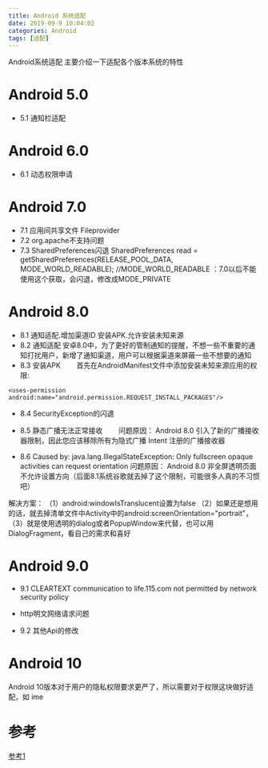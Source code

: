 ```yaml
---
title: Android 系统适配
date: 2019-09-9 10:04:02
categories: Android
tags: [适配]
---
```

Android系统适配
主要介绍一下适配各个版本系统的特性

# Android 5.0 
- 5.1 通知栏适配
# Android 6.0
- 6.1 动态权限申请

# Android 7.0
- 7.1 应用间共享文件
Fileprovider
- 7.2 org.apache不支持问题
- 7.3 SharedPreferences闪退
SharedPreferences read = getSharedPreferences(RELEASE_POOL_DATA, MODE_WORLD_READABLE);
//MODE_WORLD_READABLE ：7.0以后不能使用这个获取，会闪退，修改成MODE_PRIVATE

# Android 8.0
- 8.1 通知适配.增加渠道ID 
安装APK.允许安装未知来源
- 8.2 通知适配
安卓8.0中，为了更好的管制通知的提醒，不想一些不重要的通知打扰用户，新增了通知渠道，用户可以根据渠道来屏蔽一些不想要的通知
- 8.3 安装APK
  首先在AndroidManifest文件中添加安装未知来源应用的权限:
```
<uses-permission android:name="android.permission.REQUEST_INSTALL_PACKAGES"/>
```
- 8.4 SecurityException的闪退

- 8.5 静态广播无法正常接收
  问题原因： Android 8.0 引入了新的广播接收器限制，因此您应该移除所有为隐式广播 Intent 注册的广播接收器
- 8.6 Caused by: java.lang.IllegalStateException: Only fullscreen opaque activities can request orientation
问题原因： Android 8.0 非全屏透明页面不允许设置方向（后面8.1系统谷歌就去掉了这个限制，可能很多人真的不习惯吧）

解决方案：
        （1）android:windowIsTranslucent设置为false
        （2）如果还是想用的话，就去掉清单文件中Activity中的android:screenOrientation="portrait"，
        （3）就是使用透明的dialog或者PopupWindow来代替，也可以用DialogFragment，看自己的需求和喜好

# Android 9.0
- 9.1 CLEARTEXT communication to life.115.com not permitted by network security policy
* http明文网络请求问题
- 9.2 其他Api的修改

# Android 10
Android 10版本对于用户的隐私权限要求更严了，所以需要对于权限这块做好适配，如 ime

# 参考
[参考1](https://juejin.im/post/5beaf27fe51d45332a4568e9)
